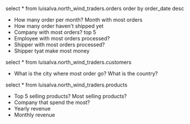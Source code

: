 select *
from luisalva.north_wind_traders.orders
order by order_date desc

* How many order per month? Month with most orders
* How many order haven't shipped yet
* Company with most orders? top 5
* Employee with most orders processed?
* Shipper with most orders processed?
* Shipper tyat make most money

select *
from luisalva.north_wind_traders.customers
* What is the city where most order go? What is the country?

select *
from luisalva.north_wind_traders.products
* Top 5 selling products? Most selling products? 
* Company that spend the most?
* Yearly revenue
* Monthly revenue


